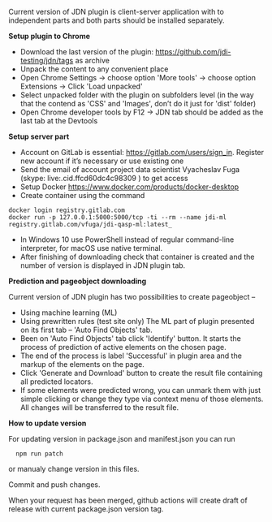 Current version of JDN plugin is client-server application with to independent parts and both parts should be installed separately.

**Setup plugin to Chrome**
* Download the last version of the plugin: https://github.com/jdi-testing/jdn/tags as archive
* Unpack the content to any convenient place
* Open Chrome Settings -> choose option 'More tools' -> choose option Extensions -> Click 'Load unpacked'
* Select unpacked folder with the plugin on subfolders level (in the way that the contend as 'CSS' and 'Images', don’t do it just for 'dist' folder)
* Open Chrome developer tools by F12 -> JDN tab should be added as the last tab at the Devtools

**Setup server part**
* Account on GitLab is essential: https://gitlab.com/users/sign_in. Register new account if it’s necessary or use existing one
* Send the email of account project data scientist Vyacheslav Fuga (skype: live:.cid.ffcd60dc4c98309 ) to get access
* Setup Docker https://www.docker.com/products/docker-desktop
* Create container using the command 
```
docker login registry.gitlab.com
docker run -p 127.0.0.1:5000:5000/tcp -ti --rm --name jdi-ml registry.gitlab.com/vfuga/jdi-qasp-ml:latest_
```
* In Windows 10 use PowerShell instead of regular command-line interpreter, for macOS use native terminal.
* After finishing of downloading check that container is created and the number of version is displayed in JDN plugin tab.

**Prediction and pageobject downloading**

Current version of JDN plugin has two possibilities to create pageobject – 
* Using machine learning (ML)
* Using prewritten rules (test site only)
The ML part of plugin presented on its first tab – 'Auto Find Objects' tab.
* Been on 'Auto Find Objects' tab click 'Identify' button. It starts the process of prediction of active elements on the chosen page.
* The end of the process is label 'Successful' in plugin area and the markup of the elements on the page.
* Click 'Generate and Download' button to create the result file containing all predicted locators.
* If some elements were predicted wrong, you can unmark them with just simple clicking or change they type via context menu of those elements. All changes will be transferred to the result file.

**How to update version**

For updating version in package.json and manifest.json you can run 
```
  npm run patch
```
or manualy change version in this files.

Commit and push changes.

When your request has been merged, github actions will create draft of release with current package.json version tag.
